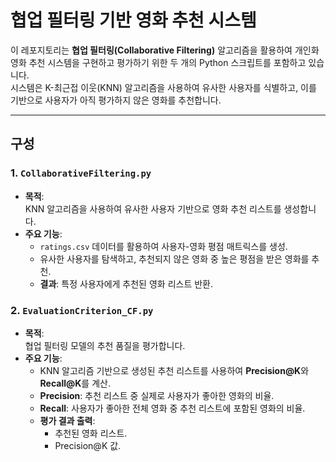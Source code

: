 # 협업 필터링 기반 영화 추천 시스템

이 레포지토리는 **협업 필터링(Collaborative Filtering)** 알고리즘을 활용하여 개인화 영화 추천 시스템을 구현하고 평가하기 위한 두 개의 Python 스크립트를 포함하고 있습니다.  
시스템은 K-최근접 이웃(KNN) 알고리즘을 사용하여 유사한 사용자를 식별하고, 이를 기반으로 사용자가 아직 평가하지 않은 영화를 추천합니다.

---

## 구성

### 1. `CollaborativeFiltering.py`
- **목적**:  
  KNN 알고리즘을 사용하여 유사한 사용자 기반으로 영화 추천 리스트를 생성합니다.
- **주요 기능**:
  - `ratings.csv` 데이터를 활용하여 사용자-영화 평점 매트릭스를 생성.
  - 유사한 사용자를 탐색하고, 추천되지 않은 영화 중 높은 평점을 받은 영화를 추천.
  - **결과**: 특정 사용자에게 추천된 영화 리스트 반환.


### 2. `EvaluationCriterion_CF.py`
- **목적**:  
  협업 필터링 모델의 추천 품질을 평가합니다.
- **주요 기능**:
  - KNN 알고리즘 기반으로 생성된 추천 리스트를 사용하여 **Precision@K**와 **Recall@K**를 계산.
  - **Precision**: 추천 리스트 중 실제로 사용자가 좋아한 영화의 비율.
  - **Recall**: 사용자가 좋아한 전체 영화 중 추천 리스트에 포함된 영화의 비율.
  - **평가 결과 출력**:
    - 추천된 영화 리스트.
    - Precision@K 값.      
